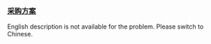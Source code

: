 ### [采购方案](https://leetcode.com/problems/4xy4Wx)

English description is not available for the problem. Please switch to Chinese.
